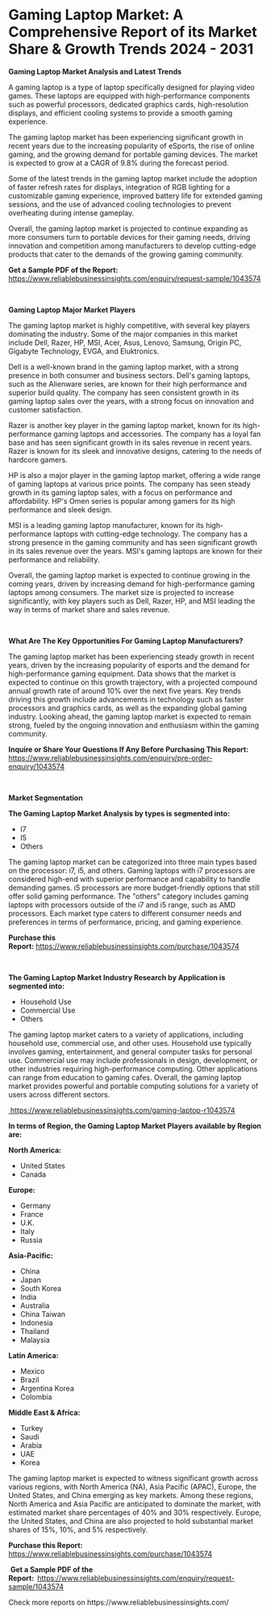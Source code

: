 <p><h1>Gaming Laptop Market: A Comprehensive Report of its Market Share & Growth Trends 2024 - 2031</h1></p><p><strong>Gaming Laptop Market Analysis and Latest Trends</strong></p>
<p><p>A gaming laptop is a type of laptop specifically designed for playing video games. These laptops are equipped with high-performance components such as powerful processors, dedicated graphics cards, high-resolution displays, and efficient cooling systems to provide a smooth gaming experience.</p><p>The gaming laptop market has been experiencing significant growth in recent years due to the increasing popularity of eSports, the rise of online gaming, and the growing demand for portable gaming devices. The market is expected to grow at a CAGR of 9.8% during the forecast period.</p><p>Some of the latest trends in the gaming laptop market include the adoption of faster refresh rates for displays, integration of RGB lighting for a customizable gaming experience, improved battery life for extended gaming sessions, and the use of advanced cooling technologies to prevent overheating during intense gameplay.</p><p>Overall, the gaming laptop market is projected to continue expanding as more consumers turn to portable devices for their gaming needs, driving innovation and competition among manufacturers to develop cutting-edge products that cater to the demands of the growing gaming community.</p></p>
<p><strong>Get a Sample PDF of the Report:&nbsp;</strong> <a href="https://www.reliablebusinessinsights.com/enquiry/request-sample/1043574">https://www.reliablebusinessinsights.com/enquiry/request-sample/1043574</a></p>
<p>&nbsp;</p>
<p><strong>Gaming Laptop Major Market Players</strong></p>
<p><p>The gaming laptop market is highly competitive, with several key players dominating the industry. Some of the major companies in this market include Dell, Razer, HP, MSI, Acer, Asus, Lenovo, Samsung, Origin PC, Gigabyte Technology, EVGA, and Eluktronics.</p><p>Dell is a well-known brand in the gaming laptop market, with a strong presence in both consumer and business sectors. Dell's gaming laptops, such as the Alienware series, are known for their high performance and superior build quality. The company has seen consistent growth in its gaming laptop sales over the years, with a strong focus on innovation and customer satisfaction.</p><p>Razer is another key player in the gaming laptop market, known for its high-performance gaming laptops and accessories. The company has a loyal fan base and has seen significant growth in its sales revenue in recent years. Razer is known for its sleek and innovative designs, catering to the needs of hardcore gamers.</p><p>HP is also a major player in the gaming laptop market, offering a wide range of gaming laptops at various price points. The company has seen steady growth in its gaming laptop sales, with a focus on performance and affordability. HP's Omen series is popular among gamers for its high performance and sleek design.</p><p>MSI is a leading gaming laptop manufacturer, known for its high-performance laptops with cutting-edge technology. The company has a strong presence in the gaming community and has seen significant growth in its sales revenue over the years. MSI's gaming laptops are known for their performance and reliability.</p><p>Overall, the gaming laptop market is expected to continue growing in the coming years, driven by increasing demand for high-performance gaming laptops among consumers. The market size is projected to increase significantly, with key players such as Dell, Razer, HP, and MSI leading the way in terms of market share and sales revenue.</p></p>
<p>&nbsp;</p>
<p><strong>What Are The Key Opportunities For Gaming Laptop Manufacturers?</strong></p>
<p><p>The gaming laptop market has been experiencing steady growth in recent years, driven by the increasing popularity of esports and the demand for high-performance gaming equipment. Data shows that the market is expected to continue on this growth trajectory, with a projected compound annual growth rate of around 10% over the next five years. Key trends driving this growth include advancements in technology such as faster processors and graphics cards, as well as the expanding global gaming industry. Looking ahead, the gaming laptop market is expected to remain strong, fueled by the ongoing innovation and enthusiasm within the gaming community.</p></p>
<p><strong>Inquire or Share Your Questions If Any Before Purchasing This Report:</strong> <a href="https://www.reliablebusinessinsights.com/enquiry/pre-order-enquiry/1043574">https://www.reliablebusinessinsights.com/enquiry/pre-order-enquiry/1043574</a></p>
<p>&nbsp;</p>
<p><strong>Market Segmentation</strong></p>
<p><strong>The Gaming Laptop Market Analysis by types is segmented into:</strong></p>
<p><ul><li>I7</li><li>I5</li><li>Others</li></ul></p>
<p><p>The gaming laptop market can be categorized into three main types based on the processor: i7, i5, and others. Gaming laptops with i7 processors are considered high-end with superior performance and capability to handle demanding games. i5 processors are more budget-friendly options that still offer solid gaming performance. The "others" category includes gaming laptops with processors outside of the i7 and i5 range, such as AMD processors. Each market type caters to different consumer needs and preferences in terms of performance, pricing, and gaming experience.</p></p>
<p><strong>Purchase this Report:&nbsp;</strong><a href="https://www.reliablebusinessinsights.com/purchase/1043574">https://www.reliablebusinessinsights.com/purchase/1043574</a></p>
<p>&nbsp;</p>
<p><strong>The Gaming Laptop Market Industry Research by Application is segmented into:</strong></p>
<p><ul><li>Household Use</li><li>Commercial Use</li><li>Others</li></ul></p>
<p><p>The gaming laptop market caters to a variety of applications, including household use, commercial use, and other uses. Household use typically involves gaming, entertainment, and general computer tasks for personal use. Commercial use may include professionals in design, development, or other industries requiring high-performance computing. Other applications can range from education to gaming cafes. Overall, the gaming laptop market provides powerful and portable computing solutions for a variety of users across different sectors.</p></p>
<p><a href="https://www.reliablebusinessinsights.com/gaming-laptop-r1043574">&nbsp;https://www.reliablebusinessinsights.com/gaming-laptop-r1043574</a></p>
<p><strong>In terms of Region, the Gaming Laptop Market Players available by Region are:</strong></p>
<p>
    <p> <strong> North America: </strong>
        <ul>
            <li>United States</li>
            <li>Canada</li>
        </ul>
        </p> 
    <p> <strong> Europe: </strong>
        <ul>
            <li>Germany</li>
            <li>France</li>
            <li>U.K.</li>
            <li>Italy</li>
            <li>Russia</li>
        </ul>
        </p> 
    <p> <strong> Asia-Pacific: </strong>
        <ul>
            <li>China</li>
            <li>Japan</li>
            <li>South Korea</li>
            <li>India</li>
            <li>Australia</li>
            <li>China Taiwan</li>
            <li>Indonesia</li>
            <li>Thailand</li>
            <li>Malaysia</li>
        </ul>
        </p> 
    <p> <strong> Latin America: </strong>
        <ul>
            <li>Mexico</li>
            <li>Brazil</li>
            <li>Argentina Korea</li>
            <li>Colombia</li>
        </ul>
        </p> 
    <p> <strong> Middle East & Africa: </strong>
        <ul>
            <li>Turkey</li>
            <li>Saudi</li>
            <li>Arabia</li>
            <li>UAE</li>
            <li>Korea</li>
        </ul>
    </p>
    </p>
<p><p>The gaming laptop market is expected to witness significant growth across various regions, with North America (NA), Asia Pacific (APAC), Europe, the United States, and China emerging as key markets. Among these regions, North America and Asia Pacific are anticipated to dominate the market, with estimated market share percentages of 40% and 30% respectively. Europe, the United States, and China are also projected to hold substantial market shares of 15%, 10%, and 5% respectively.</p></p>
<p><strong>Purchase this Report: </strong><a href="https://www.reliablebusinessinsights.com/purchase/1043574">https://www.reliablebusinessinsights.com/purchase/1043574</a></p>
<p>&nbsp;<strong>Get a Sample PDF of the Report:&nbsp;&nbsp;</strong><a href="https://www.reliablebusinessinsights.com/enquiry/request-sample/1043574">https://www.reliablebusinessinsights.com/enquiry/request-sample/1043574</a></p>
<p><strong></strong></p>
<p>Check more reports on https://www.reliablebusinessinsights.com/</p>